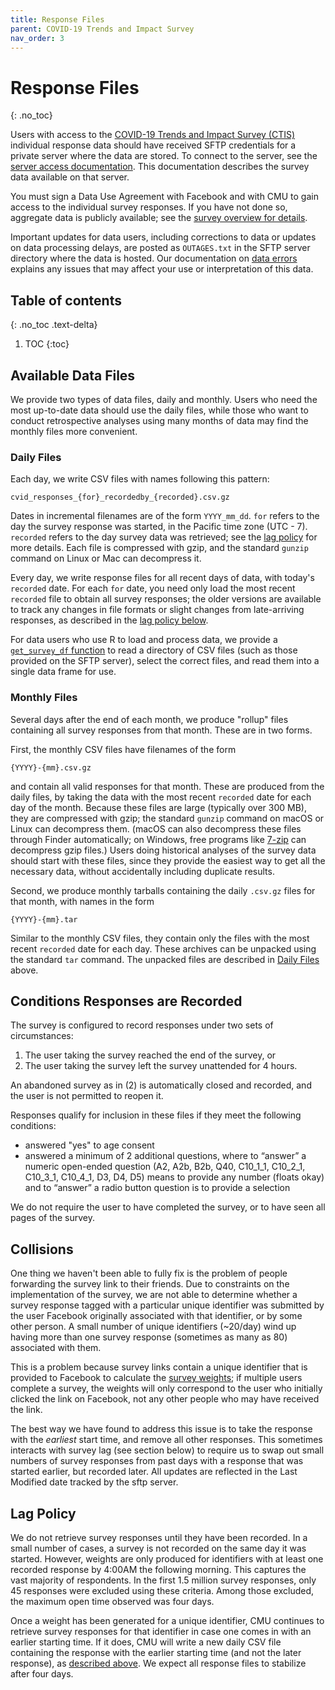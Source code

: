 ```yaml
---
title: Response Files
parent: COVID-19 Trends and Impact Survey
nav_order: 3
---
```


# Response Files
{: .no_toc}

Users with access to the [COVID-19 Trends and Impact Survey (CTIS)](./index.md)
individual response data should have received SFTP credentials for a private
server where the data are stored. To connect to the server, see the [server access documentation](
server-access.md). This documentation describes the
survey data available on that server.

You must sign a Data Use Agreement with Facebook and with CMU to gain
access to the individual survey responses. If you have not done so, aggregate
data is publicly available; see the [survey overview for details](index.md).

Important updates for data users, including corrections to data or updates on
data processing delays, are posted as `OUTAGES.txt` in the SFTP server directory
where the data is hosted. Our documentation on [data errors](problems.md)
explains any issues that may affect your use or interpretation of this data.

## Table of contents
{: .no_toc .text-delta}

1. TOC
{:toc}

## Available Data Files

We provide two types of data files, daily and monthly. Users who need the most
up-to-date data should use the daily files, while those who want to conduct
retrospective analyses using many months of data may find the monthly files more
convenient.

### Daily Files

Each day, we write CSV files with names following this pattern:

	cvid_responses_{for}_recordedby_{recorded}.csv.gz

Dates in incremental filenames are of the form `YYYY_mm_dd`. `for` refers to the
day the survey response was started, in the Pacific time zone (UTC -
7). `recorded` refers to the day survey data was retrieved; see the [lag policy](
#lag-policy) for more details. Each file is compressed with gzip, and
the standard `gunzip` command on Linux or Mac can decompress it.

Every day, we write response files for all recent days of data, with today's
`recorded` date. For each `for` date, you need only load the most recent
`recorded` file to obtain all survey responses; the older versions are available
to track any changes in file formats or slight changes from late-arriving
responses, as described in the [lag policy below](#lag-policy).

For data users who use R to load and process data, we provide a [`get_survey_df`
function](survey-utils.R) to read a directory of CSV files (such as those
provided on the SFTP server), select the correct files, and read them into a
single data frame for use.

### Monthly Files

Several days after the end of each month, we produce "rollup" files containing
all survey responses from that month. These are in two forms.

First, the monthly CSV files have filenames of the form

    {YYYY}-{mm}.csv.gz

and contain all valid responses for that month. These are produced from the
daily files, by taking the data with the most recent `recorded` date for each
day of the month. Because these files are large (typically over 300 MB), they
are compressed with gzip; the standard `gunzip` command on macOS or Linux can
decompress them. (macOS can also decompress these files through Finder
automatically; on Windows, free programs like [7-zip](https://www.7-zip.org/)
can decompress gzip files.) Users doing historical analyses of the survey data
should start with these files, since they provide the easiest way to get all the
necessary data, without accidentally including duplicate results.

Second, we produce monthly tarballs containing the daily `.csv.gz` files for
that month, with names in the form

	{YYYY}-{mm}.tar

Similar to the monthly CSV files, they contain only the files with the most
recent `recorded` date for each day. These archives can be unpacked using the
standard `tar` command. The unpacked files are described in [Daily
Files](#daily-files) above.

## Conditions Responses are Recorded

The survey is configured to record responses under two sets of circumstances:

1. The user taking the survey reached the end of the survey, or
2. The user taking the survey left the survey unattended for 4 hours.

An abandoned survey as in (2) is automatically closed and recorded, and the user
is not permitted to reopen it.

Responses qualify for inclusion in these files if they meet the following conditions:

* answered "yes" to age consent
* answered a minimum of 2 additional questions, where to “answer” a numeric
  open-ended question (A2, A2b, B2b, Q40, C10_1_1, C10_2_1, C10_3_1, C10_4_1,
  D3, D4, D5) means to provide any number (floats okay) and to “answer” a radio
  button question is to provide a selection

We do not require the user to have completed the survey, or to have seen all
pages of the survey.

## Collisions

One thing we haven't been able to fully fix is the problem of people forwarding
the survey link to their friends. Due to constraints on the implementation of
the survey, we are not able to determine whether a survey response tagged with a
particular unique identifier was submitted by the user Facebook originally
associated with that identifier, or by some other person. A small number of
unique identifiers (~20/day) wind up having more than one survey response
(sometimes as many as 80) associated with them.

This is a problem because survey links contain a unique identifier that is
provided to Facebook to calculate the [survey weights](weights.md); if multiple
users complete a survey, the weights will only correspond to the user who
initially clicked the link on Facebook, not any other people who may have
received the link.

The best way we have found to address this issue is to take the response with
the *earliest* start time, and remove all other responses. This sometimes
interacts with survey lag (see section below) to require us to swap out small
numbers of survey responses from past days with a response that was started
earlier, but recorded later. All updates are reflected in the Last Modified date
tracked by the sftp server.

## Lag Policy

We do not retrieve survey responses until they have been recorded. In a small
number of cases, a survey is not recorded on the same day it was started.
However, weights are only produced for identifiers with at least one recorded
response by 4:00AM the following morning. This captures the vast majority of
respondents. In the first 1.5 million survey responses, only 45 responses were
excluded using these criteria. Among those excluded, the maximum open time
observed was four days.

Once a weight has been generated for a unique identifier, CMU continues to
retrieve survey responses for that identifier in case one comes in with an
earlier starting time. If it does, CMU will write a new daily CSV file
containing the response with the earlier starting time (and not the later
response), as [described above](#daily-files). We expect all response files to
stabilize after four days.
